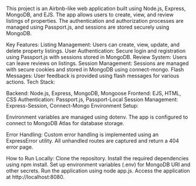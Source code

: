This project is an Airbnb-like web application built using Node.js, Express, MongoDB, and EJS. The app allows users to create, view, and review listings of properties. The authentication and authorization processes are managed using Passport.js, and sessions are stored securely using MongoDB.

Key Features:
Listing Management: Users can create, view, update, and delete property listings.
User Authentication: Secure login and registration using Passport.js with sessions stored in MongoDB.
Review System: Users can leave reviews on listings.
Session Management: Sessions are managed with secure cookies and stored in MongoDB using connect-mongo.
Flash Messages: User feedback is provided using flash messages for various actions.
Tech Stack:

Backend: Node.js, Express, MongoDB, Mongoose
Frontend: EJS, HTML, CSS
Authentication: Passport.js, Passport-Local
Session Management: Express-Session, Connect-Mongo
Environment Setup:


Environment variables are managed using dotenv.
The app is configured to connect to MongoDB Atlas for database storage.

Error Handling:
Custom error handling is implemented using an ExpressError utility.
All unhandled routes are captured and return a 404 error page.


How to Run Locally:
Clone the repository.
Install the required dependencies using npm install.
Set up environment variables (.env) for MongoDB URI and other secrets.
Run the application using node app.js.
Access the application at http://localhost:8080.
